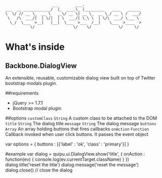                          __        ___.                         
    ___  __ ____________/  |_  ____\_ |_________   ____   ______
    \  \/ // __ \_  __ \   __\/ __ \| __ \_  __ \_/ __ \ /  ___/
     \   /\  ___/|  | \/|  | \  ___/| \_\ \  | \/\  ___/ \___ \ 
      \_/  \___  >__|   |__|  \___  >___  /__|    \___  >____  >
               \/                 \/    \/            \/     \/ 


What's inside
==================================================


Backbone.DialogView
--------------------------------------------------
An extensible, reusable, customizable dialog view
built on top of Twitter bootstrap modals plugin.

##requirements
- jQuery >= 1.7.1
- Bootstrap modal plugin

##options
`customClass`   `String`    A custom class to be attached to the DOM
`title`         `String`    The dialog title
`message`       `String`    The dialog message
`buttons`       `Array`     An array holding buttons that fires callbacks
`onAction`      `Function`  Callback invoked when user click buttons. It passes the event object
  
  var options = {
    buttons : [{'label' : 'ok', 'class' : 'primary'}]
  }
  
#example
  var dialog = quipu.ui.DialogView.show('title', {
    onAction : function(ev) {
      console.log(ev.currentTarget.className)
    }
  })
  dialog.title('reset the title')
  dialog.message('reset the message')
  dialog.close() // close the dialog